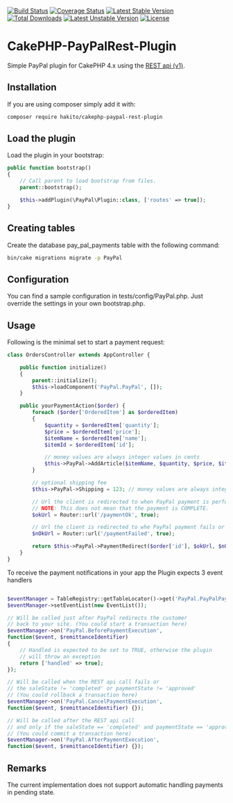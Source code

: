 [![Build Status](https://app.travis-ci.com/hakito/CakePHP-EpsBankTransfer-Plugin.svg?branch=master)](https://app.travis-ci.com/hakito/CakePHP-EpsBankTransfer-Plugin)
[![Coverage Status](https://coveralls.io/repos/github/hakito/CakePHP-PayPalRest-Plugin/badge.svg?branch=master)](https://coveralls.io/github/hakito/CakePHP-PayPalRest-Plugin?branch=master)
[![Latest Stable Version](https://poser.pugx.org/hakito/cakephp-paypal-rest-plugin/v/stable.svg)](https://packagist.org/packages/hakito/cakephp-paypal-rest-plugin) [![Total Downloads](https://poser.pugx.org/hakito/cakephp-paypal-rest-plugin/downloads.svg)](https://packagist.org/packages/hakito/cakephp-paypal-rest-plugin) [![Latest Unstable Version](https://poser.pugx.org/hakito/cakephp-paypal-rest-plugin/v/unstable.svg)](https://packagist.org/packages/hakito/cakephp-paypal-rest-plugin) [![License](https://poser.pugx.org/hakito/cakephp-paypal-rest-plugin/license.svg)](https://packagist.org/packages/hakito/cakephp-paypal-rest-plugin)

# CakePHP-PayPalRest-Plugin

Simple PayPal plugin for CakePHP 4.x using the [REST api (v1)](https://developer.paypal.com/docs/api/payments/v1/).

## Installation

If you are using composer simply add it with:

```bash
composer require hakito/cakephp-paypal-rest-plugin
```

## Load the plugin

Load the plugin in your bootstrap:

```php
public function bootstrap()
{
    // Call parent to load bootstrap from files.
    parent::bootstrap();

    $this->addPlugin(\PayPal\Plugin::class, ['routes' => true]);
}
```

## Creating tables

Create the database pay_pal_payments table with the following command:

```bash
bin/cake migrations migrate -p PayPal
```

## Configuration

You can find a sample configuration in tests/config/PayPal.php. Just override the settings in your own bootstrap.php.

## Usage

Following is the minimal set to start a payment request:

```php
class OrdersController extends AppController {

    public function initialize()
    {
        parent::initialize();
        $this->loadComponent('PayPal.PayPal', []);
    }

    public yourPaymentAction($order) {
        foreach ($order['OrderedItem'] as $orderedItem)
        {
            $quantity = $orderedItem['quantity'];
            $price = $orderedItem['price'];
            $itemName = $orderedItem['name'];
            $itemId = $orderedItem['id'];

            // money values are always integer values in cents
            $this->PayPal->AddArticle($itemName, $quantity, $price, $itemId);
        }

        // optional shipping fee
        $this->PayPal->Shipping = 123; // money values are always integer values in cents

        // Url the client is redirected to when PayPal payment is performed successfully
        // NOTE: This does not mean that the payment is COMPLETE.
        $okUrl = Router::url('/paymentOk', true);

        // Url the client is redirected to whe PayPal payment fails or was cancelled
        $nOkUrl = Router::url('/paymentFailed', true);

        return $this->PayPal->PaymentRedirect($order['id'], $okUrl, $nOkUrl);
    }
}
```

To receive the payment notifications in your app the Plugin expects 3 event handlers

```php

$eventManager = TableRegistry::getTableLocator()->get('PayPal.PayPalPayments')->getEventManager();
$eventManager->setEventList(new EventList());

// Will be called just after PayPal redirects the customer
// back to your site. (You could start a transaction here)
$eventManager->on('PayPal.BeforePaymentExecution',
function($event, $remittanceIdentifier)
{
    // Handled is expected to be set to TRUE, otherwise the plugin
    // will throw an exception
    return ['handled' => true];
});

// Will be called when the REST api call fails or
// the saleState != 'completed' or paymentState != 'approved'
// (You could rollback a transaction here)
$eventManager->on('PayPal.CancelPaymentExecution',
function($event, $remittanceIdentifier) {});

// Will be called after the REST api call
// and only if the saleState == 'completed' and paymentState == 'approved'
// (You could commit a transaction here)
$eventManager->on('PayPal.AfterPaymentExecution',
function($event, $remittanceIdentifier) {});

```

## Remarks

The current implementation does not support automatic handling payments in pending state.
